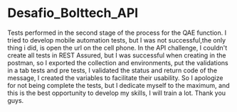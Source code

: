 # Desafio_Bolttech_API

Tests performed in the second stage of the process for the QAE function. I tried to develop mobile automation tests, but 
I was not successful,the only thing i did, is open the url on the cell phone. In the API challenge, I couldn't create all 
tests in REST Assured, but I was successful when creating in the postman, so I exported the collection and environments, 
put the validations in a tab tests and pre tests, I validated the status and return code of the message, I created the 
variables to facilitate their usability. So I apologize for not being complete the tests, but I dedicate myself to the 
maximum, and this is the best opportunity to develop my skills, I will train a lot. Thank you guys.